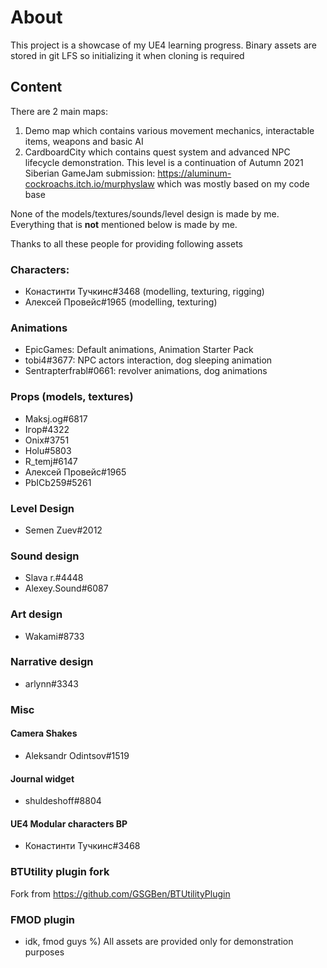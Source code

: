# About
This project is a showcase of my UE4 learning progress.
Binary assets are stored in git LFS so initializing it when cloning is required

## Content
There are 2 main maps: 
1. Demo map which contains various movement mechanics, interactable items, weapons and basic AI
2. CardboardCity which contains quest system and advanced NPC lifecycle demonstration. This level is a continuation of Autumn 2021 Siberian GameJam submission: https://aluminum-cockroachs.itch.io/murphyslaw which was mostly based on my code base

None of the models/textures/sounds/level design is made by me. Everything that is **not** mentioned below is made by me.

Thanks to all these people for providing following assets
### Characters:
- Конастинти Тучкинс#3468 (modelling, texturing, rigging)
- Алексей Провейс#1965 (modelling, texturing)

### Animations
- EpicGames: Default animations, Animation Starter Pack
- tobi4#3677: NPC actors interaction, dog sleeping animation
- Sentrapterfrabl#0661: revolver animations, dog animations
### Props (models, textures) 
- Maksj.og#6817
- Ігор#4322
- Onix#3751
- Holu#5803
- R_temj#6147
- Алексей Провейс#1965
- PbICb259#5261
### Level Design
- Semen Zuev#2012
### Sound design
- Slava r.#4448
- Alexey.Sound#6087
### Art design
- Wakami#8733
### Narrative design
- arlynn#3343

### Misc
#### Camera Shakes
- Aleksandr Odintsov#1519
#### Journal widget
- shuldeshoff#8804
#### UE4 Modular characters BP
- Конастинти Тучкинс#3468

### BTUtility plugin fork
 Fork from https://github.com/GSGBen/BTUtilityPlugin
### FMOD plugin
- idk, fmod guys %)
All assets are provided only for demonstration purposes
